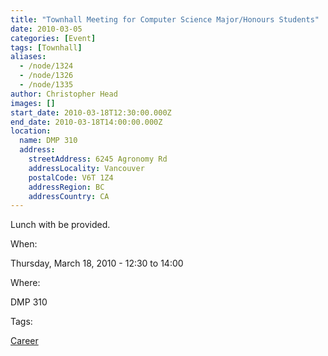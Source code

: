 ```yaml
---
title: "Townhall Meeting for Computer Science Major/Honours Students"
date: 2010-03-05
categories: [Event]
tags: [Townhall]
aliases:
  - /node/1324
  - /node/1326
  - /node/1335
author: Christopher Head
images: []
start_date: 2010-03-18T12:30:00.000Z
end_date: 2010-03-18T14:00:00.000Z
location:
  name: DMP 310
  address:
    streetAddress: 6245 Agronomy Rd
    addressLocality: Vancouver
    postalCode: V6T 1Z4
    addressRegion: BC
    addressCountry: CA
---
```


Lunch with be provided.

When: 

Thursday, March 18, 2010 - 12:30 to 14:00

Where: 

DMP 310

Tags: 

[Career](/career)
